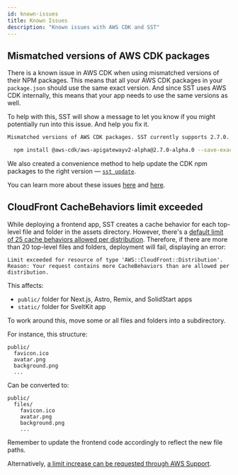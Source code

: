 ```yaml
---
id: known-issues
title: Known Issues
description: "Known issues with AWS CDK and SST"
---
```


## Mismatched versions of AWS CDK packages

There is a known issue in AWS CDK when using mismatched versions of their NPM packages. This means that all your AWS CDK packages in your `package.json` should use the same exact version. And since SST uses AWS CDK internally, this means that your app needs to use the same versions as well.

To help with this, SST will show a message to let you know if you might potentially run into this issue. And help you fix it.

```bash
Mismatched versions of AWS CDK packages. SST currently supports 2.7.0. Fix using:

  npm install @aws-cdk/aws-apigatewayv2-alpha@2.7.0-alpha.0 --save-exact
```

We also created a convenience method to help update the CDK npm packages to the right version — [`sst update`](packages/sst.md#sst-update).

You can learn more about these issues [here](https://github.com/aws/aws-cdk/issues/9578) and [here](https://github.com/aws/aws-cdk/issues/542).

## CloudFront CacheBehaviors limit exceeded

While deploying a frontend app, SST creates a cache behavior for each top-level file and folder in the assets directory. However, there's a [default limit of 25 cache behaviors allowed per distribution](https://docs.aws.amazon.com/AmazonCloudFront/latest/DeveloperGuide/cloudfront-limits.html#limits-web-distributions). Therefore, if there are more than 20 top-level files and folders, deployment will fail, displaying an error:

```
Limit exceeded for resource of type 'AWS::CloudFront::Distribution'. Reason: Your request contains more CacheBehaviors than are allowed per distribution.
```

This affects:
- `public/` folder for Next.js, Astro, Remix, and SolidStart apps
- `static/` folder for SveltKit app

To work around this, move some or all files and folders into a subdirectory.

For instance, this structure:
```
public/
  favicon.ico
  avatar.png
  background.png
  ...
```

Can be converted to:
```
public/
  files/
    favicon.ico
    avatar.png
    background.png
    ...
```

Remember to update the frontend code accordingly to reflect the new file paths.

Alternatively, [a limit increase can be requested through AWS Support](https://console.aws.amazon.com/support/home#/case/create?issueType=service-limit-increase&limitType=service-code-cloudfront-distributions).